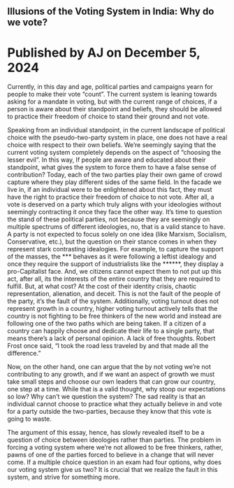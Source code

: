 ## Illusions of the Voting System in India: Why do we vote?

# Published by AJ on December 5, 2024

Currently, in this day and age, political parties and campaigns yearn for people to make their vote “count”. The current system is leaning towards asking for a mandate in voting, but with the current range of choices, if a person is aware about their standpoint and beliefs, they should be allowed to practice their freedom of choice to stand their ground and not vote.

Speaking from an individual standpoint, in the current landscape of political choice with the pseudo-two-party system in place, one does not have a real choice with respect to their own beliefs. We’re seemingly saying that the current voting system completely depends on the aspect of “choosing the lesser evil”. In this way, If people are aware and educated about their standpoint, what gives the system to force them to have a false sense of contribution? Today, each of the two parties play their own game of crowd capture where they play different sides of the same field. In the facade we live in, if an individual were to be enlightened about this fact, they must have the right to practice their freedom of choice to not vote. After all, a vote is deserved on a party which truly aligns with your ideologies without seemingly contracting it once they face the other way. It’s time to question the stand of these political parties, not because they are seemingly on multiple spectrums of different ideologies, no, that is a valid stance to have. A party is not expected to focus solely on one idea (like Marxism, Socialism, Conservative, etc.), but the question on their stance comes in when they represent stark contrasting idealogies. For example, to capture the support of the masses, the *** behaves as it were following a leftist idealogy and once they require the support of industrialists like the ******, they display a pro-Capitalist face. And, we citizens cannot expect them to not put up this act, after all, its the interests of the entire country that they are required to fulfill. But, at what cost? At the cost of their identity crisis, chaotic representation, alienation, and deceit. This is not the fault of the people of the party, it’s the fault of the system. Additionally, voting turnout does not represent growth in a country, higher voting turnout actively tells that the country is not fighting to be free thinkers of the new world and instead are following one of the two paths which are being taken. If a citizen of a country can happily choose and dedicate their life to a single party, that means there’s a lack of personal opinion. A lack of free thoughts. Robert Frost once said, “I took the road less traveled by and that made all the difference.”

Now, on the other hand, one can argue that the by not voting we’re not contributing to any growth, and if we want an aspect of growth we must take small steps and choose our own leaders that can grow our country, one step at a time. While that is a valid thought, why stoop our expectations so low? Why can’t we question the system? The sad reality is that an individual cannot choose to practice what they actually believe in and vote for a party outside the two-parties, because they know that this vote is going to waste.

The argument of this essay, hence, has slowly revealed itself to be a question of choice between ideologies rather than parties. The problem in forcing a voting system where we’re not allowed to be free thinkers, rather, pawns of one of the parties forced to believe in a change that will never come. If a multiple choice question in an exam had four options, why does our voting system give us two? It is crucial that we realize the fault in this system, and strive for something more.
